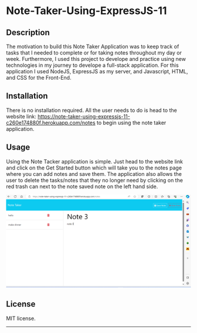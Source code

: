 # Note-Taker-Using-ExpressJS-11

## Description
The motivation to build this Note Taker Application was to keep track of tasks that I needed to complete or for taking notes throughout my day or week. Furthermore, I used this project to develope and practice using new technologies in my journey to develope a full-stack application. For this application I used NodeJS, ExpressJS as my server, and Javascript, HTML, and CSS for the Front-End.

## Installation

There is no installation required. All the user needs to do is head to the website link: https://note-taker-using-expressjs-11-c260e174880f.herokuapp.com/notes to begin using the note taker application. 
## Usage

Using the Note Tacker application is simple. Just head to the website link and click on the Get Started button which will take you to the notes page where you can add notes and save them. The application also allows the user to delete the tasks/notes that they no longer need by clicking on the red trash can next to the note saved note on the left hand side. 

![image of fully functional application](/assets/Screenshot%202024-02-18%20000039.png)

## License

MIT license. 

---